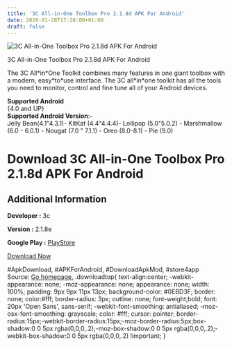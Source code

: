 ```yaml
---
title: '3C All-in-One Toolbox Pro 2.1.8d APK For Android'
date: 2020-01-28T17:28:00+01:00
draft: false
---
```


![3C All-in-One Toolbox Pro 2.1.8d APK For Android](https://i1.wp.com/apkhome.net/wp-content/uploads/2020/01/3C-All-in-One-Toolbox-Pro-2.1.8d-2.png "3C All-in-One Toolbox Pro 2.1.8d APK For Android")

  

3C All-in-One Toolbox Pro 2.1.8d APK For Android

The 3C All\*in\*One Toolkit combines many features in one giant toolbox with a modern, easy\*to\*use interface. The 3C all\*in\*one toolkit has all the tools you need to monitor, control and fine tune all of your Android devices.

**Supported Android**  
{4.0 and UP}  
**Supported Android Version**:-  
Jelly Bean(4.1"4.3.1)- KitKat (4.4"4.4.4)- Lollipop (5.0"5.0.2) - Marshmallow (6.0 - 6.0.1) - Nougat (7.0 " 7.1.1) - Oreo (8.0-8.1) - Pie (9.0)

Download 3C All-in-One Toolbox Pro 2.1.8d APK For Android
=========================================================

Additional Information
----------------------

**Developer :** 3c

**Version :** 2.1.8e

**Google Play :** [PlayStore](https://play.google.com/store/apps/details?id=ccc71.at.free)

  

[Download Now](https://store4app.co/post/3c-all-in-one-toolbox-pro-2-1-8d-apk-for-android_1580218643)

  
#ApkDownload, #APKForAndroid, #DownloadApkMod, #store4app  
Source: [Go homepage.](https://store4app.co/post/3c-all-in-one-toolbox-pro-2-1-8d-apk-for-android_1580218643) .downloadtop{ text-align:center; -webkit-appearance: none; -moz-appearance: none; appearance: none; width: 100%; padding: 9px 9px 11px 13px; background-color: #0EBD3F; border: none; color:#fff; border-radius: 3px; outline: none; font-weight;bold; font: 20px 'Open Sans', sans-serif; -webkit-font-smoothing: antialiased; -moz-osx-font-smoothing: grayscale; color: #fff; cursor: pointer; border-radius:15px;-webkit-border-radius:15px;-moz-border-radius:5px;box-shadow:0 0 5px rgba(0,0,0,.2);-moz-box-shadow:0 0 5px rgba(0,0,0,.2);-webkit-box-shadow:0 0 5px rgba(0,0,0,.2) !important; }